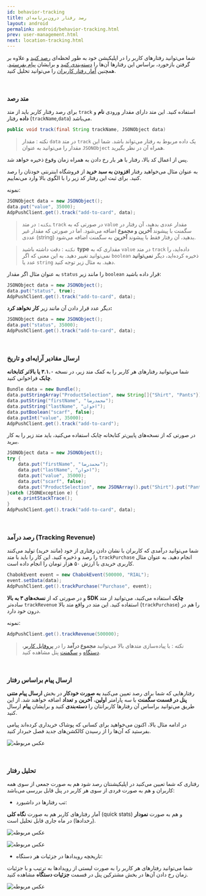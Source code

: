 ```yaml
---
id: behavior-tracking
title: رصد رفتار درون‌برنامه‌ای
layout: android
permalink: android/behavior-tracking.html
prev: user-management.html
next: location-tracking.html
---
```


شما می‌توانید رفتارهای کاربر را در اپلیکیشن خود به طور لحظه‌ای [رصد کنید](/android/behavior-tracking.html#متد-رصد) و علاوه بر گرفتن بازخورد، براساس این رفتارها آن‌ها را [دسته‌بندی کنید](/panel/dashboard.html#سگمنت) و برایشان [پیام بفرستید](/android/behavior-tracking.html#ارسال-پیام-براساس-رفتار). همچنین [آمار رفتار کاربران](/android/behavior-tracking.html#تحلیل-رفتار) را می‌توانید تحلیل کنید.

<Br>

### متد رصد 

برای رصد رفتار کاربر باید از متد `track` استفاده کنید. این متد دارای مقدار ورودی **نام** و **داده** رفتار (`trackName`,`data`) می‌باشد.

```java
public void track(final String trackName, JSONObject data)
```

> نکته : مقدار `data` در متد `track` یک داده مربوط به رفتار می‌تواند باشد. شما این مقدار را می‌توانید به عنوان `JSONObject` همراه آن در نظر بگیرید.

پس از اعمال کد بالا، رفتار با هر بار رخ دادن به همراه زمان وقوع ذخیره خواهد شد.

 به عنوان مثال می‌خواهید رفتار **افزودن به سبد خرید** از فروشگاه اینترنتی خودتان را رصد کنید. برای ثبت این رفتار کد زیر را با الگوی بالا وارد می‌نماییم.

نمونه:

```java
JSONObject data = new JSONObject();
data.put("value", 35000);
AdpPushClient.get().track("add-to-card", data);
```

>‍‍‍`نکته:` در متد `track` در صورتی که به `value` مقدار عددی بدهید، آن رفتار در سگمنت با پیشوند **آخرین و مجموع** اضافه می‌شود. اما در صورتی که مقدار غیر عددی (string) بدهید، آن رفتار فقط با پیشوند **آخرین** به سگمنت اضافه می‌شود.

> `نکته` : دقت داشته باشید  **type** مقداری که به `value` در متد `track` داده‌اید، را نمی‌توانید تغییر دهید. به این معنی که اگر `boolean` ذخیره کرده‌اید، دیگر **نمی‌توانید** عدد یا `string` دهید. به مثال زیر توجه کنید.

به عنوان مثال اگر مقدار `status` را مانند زیر `boolean` قرار داده باشید:

```java
JSONObject data = new JSONObject();
data.put("status", true);
AdpPushClient.get().track("add-to-card", data);
```

دیگر عدد قرار دادن آن مانند زیر **کار نخواهد کرد:**

```java
JSONObject data = new JSONObject();
data.put("status", 35000);
AdpPushClient.get().track("add-to-card", data);
```

<Br>

### ارسال مقادیر آرایه‌ای و تاریخ

شما می‌توانید رفتارهای هر کاربر را به کمک متد زیر، در نسخه **۳.۱.۰ یا بالاتر کتابخانه چابک** فراخوانی کنید.

```java
Bundle data = new Bundle();
data.putStringArray("ProductSelection", new String[]{"Shirt", "Pants"});
data.putString("firstName", "محمدرضا");
data.putString("lastName", "اخوان");
data.putBoolean("scarf", false);
data.putInt("value", 35000);
AdpPushClient.get().track("add-to-card");
```
در صورتی که از نسخه‌های پایین‌تر کتابخانه چابک استفاده می‌کنید، باید متد زیر را به کار ببرید.

```java
JSONObject data = new JSONObject();
try {
    data.put("firstName", "محمدرضا");
    data.put("lastName", "اخوان");
    data.put("value", 35000);
    data.put("scarf", false);
    data.put("ProductSelection", new JSONArray().put("Shirt").put("Pants"));
}catch (JSONException e) {
    e.printStackTrace();
}
AdpPushClient.get().track("add-to-card", data);
```

<Br>

### رصد درآمد (Tracking Revenue)

شما می‌توانید در‌آمدی که کاربران با نشان دادن رفتاری از خود (مانند خرید) تولید می‌کنند را رصد و ذخیره کنید.
این کار را باید با متد `trackPurchase` انجام دهید. به عنوان مثال کاربری خریدی با ارزش ۵۰ هزار تومان را انجام داده است.

```java
ChabokEvent event = new ChabokEvent(500000, "RIAL");
event.setData(data);               
AdpPushClient.get().trackPurchase("Purchase", event);
```

و در صورتی که از **نسخه‌های ۳ به بالا SDK چابک** استفاده می‌کنید، می‌توانید از متد ساده‌تر `trackRevenue` استفاده کنید. این متد در واقع متد بالا (`trackPurchase`) را هم در درون خود دارد.

نمونه:

```java
AdpPushClient.get().trackRevenue(500000);
```

> نکته : با پیاده‌سازی متدهای بالا می‌توانید **مجموع درآمد**  را در [پروفایل کاربر](/panel/users.html#%D9%BE%D8%B1%D9%88%D9%81%D8%A7%DB%8C%D9%84-%DA%A9%D8%A7%D8%B1%D8%A8%D8%B1)، [دستگاه](/panel/users.html#%D8%AC%D8%B2%D8%A6%DB%8C%D8%A7%D8%AA-%D8%AF%D8%B3%D8%AA%DA%AF%D8%A7%D9%87) و [سگمنت](/panel/segment.html#%D8%AF%D8%B1%D8%A2%D9%85%D8%AF) پنل مشاهده کنید.
  
<Br>

### ارسال پیام براساس رفتار

رفتارهایی که شما برای رصد تعیین می‌کنید **به صورت خودکار** در بخش **ارسال پیام متنی پنل در قسمت سگمنت** با سه پارامتر **اولین**، **آخرین** و **تعداد** اضافه خواهند شد. از این طریق می‌توانید براساس آن رفتارها کاربرانتان را **دسته‌بندی** کنید و برایشان **پیام** ارسال کنید. 

در ادامه مثال بالا، اکنون می‌خواهید برای کسانی که پوشاک خریداری کرده‌اند پیامی بفرستید که آن‌ها را از رسیدن کالکشن‌های جدید فصل خبردار کنید.

![عکس مربوطه](http://uupload.ir/files/h69l_behavior-based-push.png)

<Br>

### تحلیل رفتار 

رفتاری که شما تعیین می‌کنید در اپلیکیشنتان رصد شود هم به صورت جمعی از سوی همه کاربران و هم به صورت فردی از سوی هر کاربر در پنل قابل بررسی می‌باشد:

- تب رفتارها در داشبورد:

آمار رفتارهای کاربر هم به صورت **نگاه کلی** (quick stats) و هم به صورت **نمودار** (رخدادها) در ماه جاری قابل تحلیل است.

![عکس مربوطه](http://uupload.ir/files/9d6k_behaviors2.png)

![عکس مربوطه](http://uupload.ir/files/q4pk_behaviors.png)

- تاریخچه رویداد‌ها در جزئیات هر دستگاه:

شما می‌توانید رفتارهای هر کاربر را به صورت لیستی از رویدادها به ترتیب و با جزئیات زمان رخ دادن آن‌ها در بخش مشترکین پنل در قسمت **جزئیات دستگاه** مشاهده کنید.

![عکس مربوطه](http://uupload.ir/files/20aq_activity.png)
